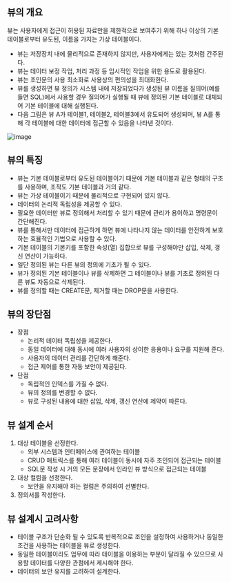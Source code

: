 ## 뷰의 개요

뷰는 사용자에게 접근이 허용된 자료만을 제한적으로 보여주기 위해 하나 이상의 기본 테이블로부터 유도된, 이름을 가지는 가상 테이블이다.

- 뷰는 저장장치 내에 물리적으로 존재하지 않지만, 사용자에게는 있는 것처럼 간주된다.
- 뷰는 데이터 보정 작업, 처리 과정 등 임시적인 작업을 위한 용도로 활용된다.
- 뷰는 조인문의 사용 최소화로 사용상의 편의성을 최대화한다.
- 뷰를 생성하면 뷰 정의가 시스템 내에 저장되었다가 생성된 뷰 이름을 질의어(예를 들면 SQL)에서 사용할 경우 질의어가 실행될 때 뷰에 정의된 기본 테이블로 대체되어 기본 테이블에 대해 실행된다.
- 다음 그림은 뷰 A가 테이블1, 테이블2, 테이블3에서 유도되어 생성되며, 뷰 A를 통해 각 테이블에 대한 데이터에 접근할 수 있음을 나타낸 것이다.

![image](https://github.com/user-attachments/assets/48d8db65-a953-47ee-9b72-efa0421c729a)

## 뷰의 특징

- 뷰는 기본 테이블로부터 유도된 테이블이기 때문에 기본 테이블과 같은 형태의 구조를 사용하며, 조작도 기본 테이블과 거의 같다.
- 뷰는 가상 테이블이기 때문에 물리적으로 구현되어 있지 않다.
- 데이터의 논리적 독립성을 제공할 수 있다.
- 필요한 데이터만 뷰로 정의해서 처리할 수 있기 때문에 관리가 용이하고 명령문이 간단해진다.
- 뷰를 통해서만 데이터에 접근하게 하면 뷰에 나타나지 않는 데이터를 안전하게 보호하는 효율적인 기법으로 사용할 수 있다.
- 기본 테이블의 기본키를 포함한 속성(열) 집합으로 뷰를 구성해야만 삽입, 삭제, 갱신 연산이 가능하다.
- 일단 정의된 뷰는 다른 뷰의 정의에 기초가 될 수 있다.
- 뷰가 정의된 기본 테이블이나 뷰를 삭제하면 그 테이블이나 뷰를 기초로 정의된 다른 뷰도 자동으로 삭제된다.
- 뷰를 정의할 때는 CREATE문, 제거할 때는 DROP문을 사용한다.

## 뷰의 장단점

- 장점
  - 논리적 데이터 독립성을 제공한다.
  - 동일 데이터에 대해 동시에 여러 사용자의 상이한 응용이나 요구를 지원해 준다.
  - 사용자의 데이터 관리를 간단하게 해준다.
  - 접근 제어를 통한 자동 보안이 제공된다.
- 단점
  - 독립적인 인덱스를 가질 수 없다.
  - 뷰의 정의를 변경할 수 없다.
  - 뷰로 구성된 내용에 대한 삽입, 삭제, 갱신 연산에 제약이 따른다.
 
## 뷰 설계 순서

1. 대상 테이블을 선정한다.
   - 외부 시스템과 인터페이스에 관여하는 테이블
   - CRUD 매트릭스를 통해 여러 테이블이 동시에 자주 조인되어 접근되는 테이블
   - SQL문 작성 시 거의 모든 문장에서 인라인 뷰 방식으로 접근되는 테이블
2. 대상 컬럼을 선정한다.
   - 보안을 유지해야 하는 컬럼은 주의하여 선별한다.
3. 정의서를 작성한다.

## 뷰 설계시 고려사항

- 테이블 구조가 단순화 될 수 있도록 반복적으로 조인을 설정하여 사용하거나 동일한 조건을 사용하는 테이블을 뷰로 생성한다.
- 동일한 테이블이라도 업무에 따라 테이블을 이용하는 부분이 달라질 수 있으므로 사용할 데이터를 다양한 관점에서 제시해야 한다.
- 데이터의 보안 유지를 고려하여 설계한다.
